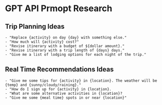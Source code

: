 # GPT API Prmopt Research

## Trip Planning Ideas
    - "Replace {activity} on day {day} with something else."
    - "How much will {activity} cost?"
    - "Revise itinerary with a budget of ${dollar amount}."
    - "Revise itinerary with a trip length of {days} days."
    - "Give me a list of lodging options for each night of the trip."


## Real Time Recommendations Ideas
    - "Give me some tips for {activity} in {location}. The weather will be {temp} and {sunny/cloudy/raining}."
    - "How do I sign up for {activity} in {location}.
    - "What are some alternative activities in {location}?
    - "Give me some {meal time} spots in or near {location}"